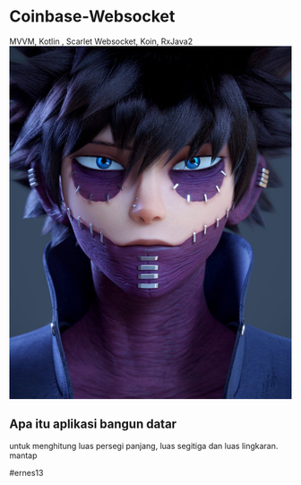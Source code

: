 # Coinbase-Websocket
MVVM, Kotlin , Scarlet Websocket, Koin, RxJava2
![screenshot](dabi.jpg)
## Apa itu aplikasi bangun datar
untuk menghitung luas persegi panjang, luas segitiga dan luas lingkaran.
mantap

#ernes13
